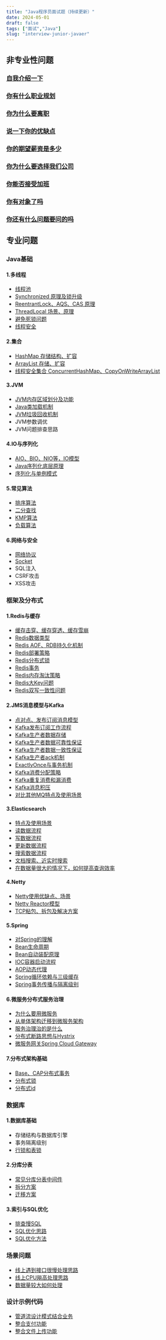 ```yaml
---
title: "Java程序员面试题（持续更新）"
date: 2024-05-01
draft: false
tags: ["面试","Java"]
slug: "interview-junior-javaer"
---
```


## 非专业性问题
### [自我介绍一下](/iblog/posts/resume/interview-questions-and-answers/#自我介绍)
### [你有什么职业规划](/iblog/posts/resume/interview-questions-and-answers/#你的职业规划是什么)
### [你为什么要离职](/iblog/posts/resume/interview-questions-and-answers/#你从上一家公司离职的原因)
### [说一下你的优缺点](/iblog/posts/resume/interview-questions-and-answers/#优缺点)
### [你的期望薪资是多少](/iblog/posts/resume/interview-questions-and-answers/#面试如何谈薪资httpswwwbilibilicomvideobv1ou411f7r4)
### [你为什么要选择我们公司](/iblog/posts/resume/interview-questions-and-answers/#你为什么要选择我们公司)
### [你能否接受加班](/iblog/posts/resume/interview-questions-and-answers/#你能否接受加班httpswwwbilibilicomvideobv1vj411y7ni)
### [你有对象了吗](/iblog/posts/resume/interview-questions-and-answers/#你有对象吗)
### [你还有什么问题要问的吗](/iblog/posts/resume/interview-questions-and-answers/#你还有什么想问的吗)


## 专业问题

### Java基础
#### 1.多线程
- [线程池](/iblog/posts/java/rookie-multi-thread/#线程池)
- [Synchronized 原理及锁升级](/iblog/posts/java/rookie-multi-thread/#synchronized)
- [ReentrantLock、AQS、CAS 原理](/iblog/posts/java/rookie-multi-thread/#reentrantlock原理)
- [ThreadLocal 场景、原理](/iblog/posts/java/rookie-multi-thread/#threadlocal)
- [避免死锁问题](/iblog/posts/java/rookie-multi-thread/#如何避免死锁)
- [线程安全](/iblog/posts/java/rookie-multi-thread/#线程安全)

#### 2.集合
- [HashMap 存储结构、扩容](/iblog/posts/essays/java-hashmap/)
- [ArrayList 存储、扩容](/iblog/posts/java/rookie-java-container/#arraylist)
- [线程安全集合 ConcurrentHashMap、CopyOnWriteArrayList](/iblog/posts/java/rookie-multi-thread/#常用的线程安全的集合)

#### 3.JVM
- [JVM内存区域划分及功能](/iblog/posts/jvm/java-memory-divide/#java内存区域划分)
- [Java类加载机制](/iblog/posts/jvm/java-memory-divide/#java类加载机制)
- [JVM垃圾回收机制](/iblog/posts/jvm/java-memory-divide/#jvm垃圾回收机制iblogpostsjvmjava-garbage-collection)
- JVM参数调优
- JVM问题排查思路

#### 4.IO与序列化
- [AIO、BIO、NIO等，IO模型](/iblog/posts/java/rookie-io/#io模型httphollischuanggiteeiotobetopjavaerbasicsjava-basiclinux-ioidlinux-5种io模型)
- [Java序列化底层原理](/iblog/posts/java/rookie-io/#序列化底层原理httphollischuanggiteeiotobetopjavaerbasicsjava-basicserialize-principleid序列化底层原理)
- [序列化与单例模式](/iblog/posts/java/rookie-io/#序列化与单例模式httphollischuanggiteeiotobetopjavaerbasicsjava-basicserialize-singletonid序列化对单例的破坏)

#### 5.常见算法
- [排序算法](/iblog/posts/essays/data-structures-algorithms/#排序算法)
- [二分查找](/iblog/posts/essays/data-structures-algorithms/#二分查找)
- [KMP算法](/iblog/posts/essays/data-structures-algorithms/#kmp算法)
- [负载算法](/iblog/posts/essays/java-small-service/#服务负载)

#### 6.网络与安全
- [网络协议](/iblog/posts/essays/net-program-java/#网络协议)
- [Socket](/iblog/posts/essays/net-program-java/#socket)
- SQL注入
- CSRF攻击
- XSS攻击



### 框架及分布式
#### 1.Redis与缓存
- [缓存击穿、缓存穿透、缓存雪崩](/iblog/posts/essays/java-redis/#redis与缓存)
- [Redis数据类型](/iblog/posts/essays/java-redis/#redis数据类型)
- [Redis AOF、RDB持久化机制](/iblog/posts/essays/java-redis/#redis持久化)
- [Redis部署策略](/iblog/posts/essays/java-redis/#redis部署策略)
- [Redis分布式锁](/iblog/posts/essays/java-redis/#redis分布式锁)
- [Redis事务](/iblog/posts/essays/java-redis/#redis事务)
- [Redis内存淘汰策略](/iblog/posts/essays/java-redis/#redis内存淘汰策略)
- [Redis大Key问题](/iblog/posts/essays/java-redis/#redis大key问题)
- [Redis双写一致性问题](/iblog/posts/essays/java-redis/#redis数据库双写一致性问题)

#### 2.JMS消息模型与Kafka
- [点对点、发布订阅消息模型](/iblog/posts/essays/java-mq/#jms消息模型)
- [Kafka发布订阅工作流程](/iblog/posts/essays/java-mq/#发布订阅工作流程)
- [Kafka生产者数据存储](/iblog/posts/essays/java-mq/#生产者文件存储)
- [Kafka生产者数据可靠性保证](/iblog/posts/essays/java-mq/#生产者数据可靠性保证)
- [Kafka生产者数据一致性保证](/iblog/posts/essays/java-mq/#生产者数据一致性保证)
- [Kafka生产者ack机制](/iblog/posts/essays/java-mq/#生产者ack机制)
- [ExactlyOnce与事务机制](/iblog/posts/essays/java-mq/#kafka事务)
- [Kafka消费分配策略](/iblog/posts/essays/java-mq/#消费者分区分配策略)
- [Kafka重复消费和漏消费](/iblog/posts/essays/java-mq/#消费者消费数据问题)
- [Kafka消息积压](/iblog/posts/essays/java-mq/#消息积压)
- [对比其他MQ特点及使用场景](/iblog/posts/essays/java-mq/#常见mq对比)

#### 3.Elasticsearch
- [特点及使用场景]()
- [读数据流程](/iblog/posts/essays/elasticsearch/#读数据流程)
- [写数据流程](/iblog/posts/essays/elasticsearch/#写数据流程)
- [更新数据流程](/iblog/posts/essays/elasticsearch/#更新流程)
- [搜索数据流程](/iblog/posts/essays/elasticsearch/#搜索数据过程)
- [文档搜索、近实时搜索](/iblog/posts/essays/elasticsearch/#文档搜索)
- [在数据量很大的情况下，如何提高查询效率](/iblog/posts/essays/elasticsearch/#优化)

#### 4.Netty
- [Netty使用优缺点、场景](/iblog/posts/essays/java-netty/#概述)
- [Netty Reactor模型](/iblog/posts/essays/java-netty/#线程模型演变)
- [TCP粘包、拆包及解决方案](/iblog/posts/essays/java-netty/#tcp粘包拆包及解决方案)

#### 5.Spring
- [对Spring的理解](/iblog/posts/spring/java-spring/#对spring的理解)
- [Bean生命周期](/iblog/posts/spring/java-spring/#bean的生命周期)
- [Bean自动装配原理](/iblog/posts/spring/java-spring/#bean的自动装配)
- [IOC容器启动流程](/iblog/posts/spring/java-spring/#spring启动流程)
- [AOP动态代理](/iblog/posts/spring/java-spring/#aop)
- [Spring循环依赖与三级缓存](/iblog/posts/spring/java-spring/#spring循环依赖与三级缓存)
- [Spring事务传播与隔离级别](/iblog/posts/spring/java-spring/#spring循环依赖与三级缓存)

#### 6.微服务分布式服务治理
- [为什么要用微服务](/iblog/posts/essays/java-small-service/#为什么要使用微服务)
- [从单体架构迁移到微服务架构](/iblog/posts/essays/java-small-service/#从单体架构迁移到微服务架构)
- [服务治理治的是什么](/iblog/posts/essays/java-small-service/#服务治理治的是什么)
- [分布式断路思想与Hystrix](/iblog/posts/essays/java-small-service/#服务熔断降级)
- [微服务网关Spring Cloud Gateway](/iblog/posts/essays/java-small-service/#spring-cloud-gateway)

#### 7.分布式架构基础
- [Base、CAP分布式事务](/iblog/posts/essays/java-transaction/#分布式事务基础理论)
- [分布式锁](/iblog/posts/essays/distributed-lock/)
- [分布式id](/iblog/posts/essays/distributed-id/)



### 数据库
#### 1.数据库基础
- 存储结构与数据库引擎
- 事务隔离级别
- [行锁和表锁](/iblog/posts/essays/sql-select-fast/#sql优化方法)

#### 2.分库分表
- [常见分库分表中间件](/iblog/posts/essays/sql-select-fast/#常见分库分表中间件)
- [拆分方案](/iblog/posts/essays/sql-select-fast/#拆分方案)
- [迁移方案](/iblog/posts/essays/sql-select-fast/#迁移方案)

#### 3.索引与SQL优化
- [排查慢SQL](/iblog/posts/essays/sql-select-fast/#排查sql)
- [SQL优化思路](/iblog/posts/essays/sql-select-fast/#优化思路)
- [SQL优化方法](/iblog/posts/essays/sql-select-fast/#sql优化方法)



### 场景问题
- [线上遇到接口很慢处理思路](/iblog/posts/essays/java-improve/#线上遇到接口很慢处理思路)
- [线上CPU飚高处理思路]()
- [数据量较大如何处理]()



### 设计示例代码
- [管道流设计模式结合业务](/iblog/posts/essays/pipeline-business/)
- [整合支付功能](/iblog/posts/essays/pay-code/)
- [整合文件上传功能](/iblog/posts/essays/uploadfile-code/)
